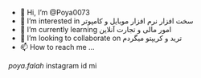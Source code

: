 - 👋 Hi, I’m @Poya0073
- 👀 I’m interested in سخت افزار نرم افزار موبایل و کامپوتر
- 🌱 I’m currently learning امور مالی و تجارت آنلاین
- 💞️ I’m looking to collaborate on ترید و کریپتو میگردم
- 📫 How to reach me ...

<!---
Poya0073/Poya0073 is a ✨ special ✨ repository because its `README.md` (this file) appears on your GitHub profile.
You can click the Preview link to take a look at your changes.
--->
_poya.falah_ instagram id mi
